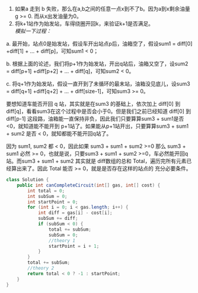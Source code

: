 1. 如果a 走到 b 失败，那么在a,b之间的任意一点x到不了b。因为a到x剩余油量g >= 0. 而从x出发油量为0。
2. 将k+1站作为始发站，车得绕圈开回k，来验证k+1是否满足。  
  *模拟一下过程：*  

  a. 最开始，站点0是始发站，假设车开出站点p后，油箱空了，假设sum1 = diff[0] +diff[1] + ... + diff[p]，可知sum1 < 0；

  b. 根据上面的论述，我们将p+1作为始发站，开出q站后，油箱又空了，设sum2 = diff[p+1] +diff[p+2] + ... + diff[q]，可知sum2 < 0。

  c. 将q+1作为始发站，假设一直开到了未循环的最末站，油箱没见底儿，设sum3 = diff[q+1] +diff[q+2] + ... + diff[size-1]，可知sum3 >= 0。

  要想知道车能否开回 q 站，其实就是在sum3 的基础上，依次加上 diff[0] 到 diff[q]，看看sum3在这个过程中是否会小于0。但是我们之前已经知道 diff[0] 到 diff[p-1] 这段路，油箱能一直保持非负，因此我们只要算算sum3 + sum1是否 <0，就知道能不能开到 p+1站了。如果能从p+1站开出，只要算算sum3 + sum1 + sum2 是否 < 0，就知都能不能开回q站了。

  因为 sum1, sum2 都 < 0，因此如果 sum3 + sum1 + sum2 >=0 那么 sum3 + sum1 必然 >= 0，也就是说，只要sum3 + sum1 + sum2 >=0，车必然能开回q站。而sum3 + sum1 + sum2 其实就是 diff数组的总和 Total，遍历完所有元素已经算出来了。因此 Total 能否 >= 0，就是是否存在这样的站点的 充分必要条件。
```java
class Solution {
    public int canCompleteCircuit(int[] gas, int[] cost) {
        int total = 0;
        int subSum = 0;
        int startPoint = 0;
        for (int i = 0; i < gas.length; i++) {
            int diff = gas[i] - cost[i];
            subSum += diff;
            if (subSum < 0) {
                total += subSum;
                subSum = 0;
                //theory 1
                startPoint = i + 1;
            }
        }
        total += subSum;
        //theory 2
        return total < 0 ? -1 : startPoint;
    }
}
```
